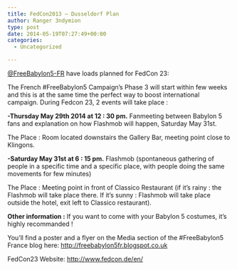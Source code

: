 ```yaml
---
title: FedCon2013 – Dusseldorf Plan
author: Ranger 3ndymion
type: post
date: 2014-05-19T07:27:49+00:00
categories:
  - Uncategorized

---
```

[@FreeBabylon5-FR][1] have loads planned for FedCon 23:

The French #FreeBabylon5 Campaign&#8217;s Phase 3 will start within few weeks and this is at the same time the perfect way to boost international campaign. During Fedcon 23, 2 events will take place :

**-Thursday May 29th 2014 at 12 : 30 pm.** Fanmeeting between Babylon 5 fans and explanation on how Flashmob will happen, Saturday May 31st.

The Place : Room located downstairs the Gallery Bar, meeting point close to Klingons.

**-Saturday May 31st at 6 : 15 pm.** Flashmob (spontaneous gathering of people in a specific time and a specific place, with people doing the same movements for few minutes)

The Place : Meeting point in front of Classico Restaurant (if it&#8217;s rainy : the Flashmob will take place there. If it&#8217;s sunny : Flashmob will take place outside the hotel, exit left to Classico restaurant).

**Other information :** If you want to come with your Babylon 5 costumes, it&#8217;s highly recommanded !

You&#8217;ll find a poster and a flyer on the Media section of the #FreeBabylon5 France blog here: <http://freebabylon5fr.blogspot.co.uk>

FedCon23 Website: <http://www.fedcon.de/en/>

 [1]: https://twitter.com/FreeBabylon5FR
